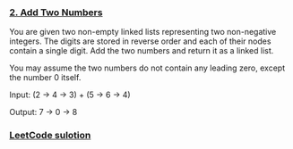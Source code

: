 

### [2. Add Two Numbers ](https://leetcode.com/problems/add-two-numbers/description/)

You are given two non-empty linked lists representing two non-negative integers. The digits are stored in reverse order and each of their nodes contain a single digit. Add the two numbers and return it as a linked list.

You may assume the two numbers do not contain any leading zero, except the number 0 itself.

Input: (2 -> 4 -> 3) + (5 -> 6 -> 4)

Output: 7 -> 0 -> 8

### [LeetCode sulotion](https://leetcode.com/problems/add-two-numbers/solution/)
